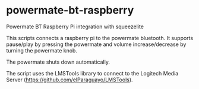 # powermate-bt-raspberry
Powermate BT Raspberry Pi integration with squeezelite

This scripts connects a raspberry pi to the powermate bluetooth.
It supports pause/play by pressing the powermate and volume increase/decrease by turning the powermate knob.

The powermate shuts down automatically.

The script uses the LMSTools library to connect to the Logitech Media Server (https://github.com/elParaguayo/LMSTools).
